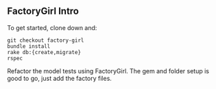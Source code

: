## FactoryGirl Intro

To get started, clone down and:

```
git checkout factory-girl
bundle install
rake db:{create,migrate}
rspec
```

Refactor the model tests using FactoryGirl. The gem and folder setup is good to
go, just add the factory files.
